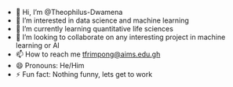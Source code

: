 - 👋 Hi, I’m @Theophilus-Dwamena
- 👀 I’m interested in data science and machine learning
- 🌱 I’m currently learning quantitative life sciences
- 💞️ I’m looking to collaborate on any interesting project in machine learning or AI
- 📫 How to reach me tfrimpong@aims.edu.gh
- 😄 Pronouns: He/Him
- ⚡ Fun fact: Nothing funny, lets get to work

<!---
Theophilus-Dwamena/Theophilus-Dwamena is a ✨ special ✨ repository because its `README.md` (this file) appears on your GitHub profile.
You can click the Preview link to take a look at your changes.
--->
